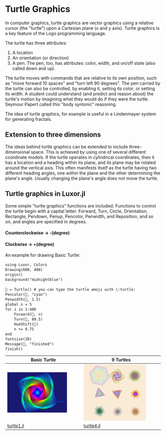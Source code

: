 # Turtle Graphics
In computer graphics, turtle graphics are vector graphics using a relative cursor (the "turtle") upon a Cartesian plane (x and y axis). Turtle graphics is a key feature of the Logo programming language.

The turtle has three attributes: 
1. A location
2. An orientation (or direction)
3. A pen. The pen, too, has attributes: color, width, and on/off state (also called down and up). 

The turtle moves with commands that are relative to its own position, such as "move forward 10 spaces" and "turn left 90 degrees". The pen carried by the turtle can also be controlled, by enabling it, setting its color, or setting its width. A student could understand (and predict and reason about) the turtle's motion by imagining what they would do if they were the turtle. Seymour Papert called this "body syntonic" reasoning. 

The idea of turtle graphics, for example is useful in a Lindenmayer system for generating fractals. 

## Extension to three dimensions
The ideas behind turtle graphics can be extended to include three-dimensional space. This is achieved by using one of several different coordinate models. If the turtle operates in cylindrical coordinates, then it has a location and a heading within its plane, and its plane may be rotated around the vertical axis. This often manifests itself as the turtle having two different heading angles, one within the plane and the other determining the plane's angle. Usually changing the plane's angle does not move the turtle. 

## Turtle graphics in Luxor.jl
Some simple "turtle graphics" functions are included. Functions to control the turtle begin with a capital letter: Forward, Turn, Circle, Orientation, Rectangle, Pendown, Penup, Pencolor, Penwidth, and Reposition, and so on, and angles are specified in degrees.

#### Counterclockwise -> -(degree)
#### Clockwise -> +(degree)

An example for drawing Basic Turtle:
```
using Luxor, Colors
Drawing(600, 400)
origin()
background("midnightblue")

🐢 = Turtle() # you can type the turtle emoji with \:turtle:
Pencolor(🐢, "cyan")
Penwidth(🐢, 1.5)
global n = 5
for i in 1:400
    Forward(🐢, n)
    Turn(🐢, 89.5)
    HueShift(🐢)
    n += 0.75
end
fontsize(20)
Message(🐢, "finished")
finish()
```

| Basic Turtle | 9 Turtles | 
| ------------- | ------------- | 
| <img src="https://github.com/glanzkaiser/glanzshamzs/blob/main/Julia/images/turtle1.png" width="83%"> | <img src="https://github.com/glanzkaiser/glanzshamzs/blob/main/Julia/images/turtle2.png" width="83%"> | 
| <a href="https://github.com/glanzkaiser/glanzshamzs/blob/main/Julia/Animations/turtle1.jl">turtle1.jl</a> | <a href="https://github.com/glanzkaiser/glanzshamzs/blob/main/Julia/Animations/turtle4.jl">turtle4.jl</a> | 
